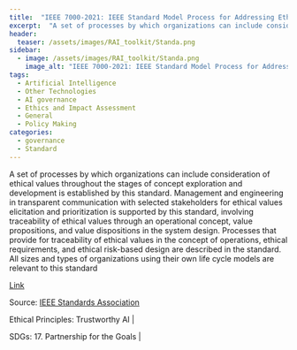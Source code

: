 ```yaml
---
title:  "IEEE 7000-2021: IEEE Standard Model Process for Addressing Ethical Concerns during System Design"  
excerpt:  "A set of processes by which organizations can include consideration of ethical values throughout the stages of concept exploration and development is established by this standard. Management and engineering in transparent communication with (...)"  
header:
  teaser: /assets/images/RAI_toolkit/Standa.png
sidebar:
  - image: /assets/images/RAI_toolkit/Standa.png
    image_alt: "IEEE 7000-2021: IEEE Standard Model Process for Addressing Ethical Concerns during System Design"
tags:
  - Artificial Intelligence
  - Other Technologies
  - AI governance
  - Ethics and Impact Assessment
  - General
  - Policy Making
categories:
  - governance
  - Standard
---
```

A set of processes by which organizations can include consideration of ethical values throughout the stages of concept exploration and development is established by this standard. Management and engineering in transparent communication with selected stakeholders for ethical values elicitation and prioritization is supported by this standard, involving traceability of ethical values through an operational concept, value propositions, and value dispositions in the system design. Processes that provide for traceability of ethical values in the concept of operations, ethical requirements, and ethical risk-based design are described in the standard. All sizes and types of organizations using their own life cycle models are relevant to this standard

[Link](https://standards.ieee.org/ieee/7000/6781/)

Source: [IEEE Standards Association](https://standards.ieee.org/)

Ethical Principles: Trustworthy AI | 

SDGs: 17. Partnership for the Goals | 
